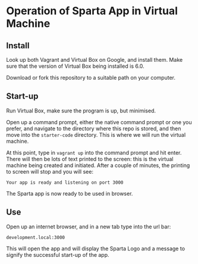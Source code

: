# Operation of Sparta App in Virtual Machine
## Install
Look up both Vagrant and Virtual Box on Google, and install them. Make sure that
the version of Virtual Box being installed is 6.0.

Download or fork this repository to a suitable path on your computer.

## Start-up
Run Virtual Box, make sure the program is up, but minimised.

Open up a command prompt, either the native command prompt or one you prefer,
and navigate to the directory where this repo is stored, and then move into the
`starter-code` directory. This is where we will run the virtual machine.

At this point, type in `vagrant up` into the command prompt and hit enter. There will then be lots of text printed to the screen: this is the
virtual machine being created and initiated. After a couple of minutes, the
printing to screen will stop and you will see:
```
Your app is ready and listening on port 3000
```
The Sparta app is now ready to be used in browser.

## Use
Open up an internet browser, and in a new tab type into the url bar:
```
development.local:3000
```
This will open the app and will display the Sparta Logo and a message to signify
the successful start-up of the app.

